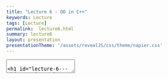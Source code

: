 ```yaml
---
title: "Lecture 6 - OO in C++"
keywords: Lecture
tags: [Lecture]
permalink:  lecture6.html
summary: lecture6
layout: presentation
presentationTheme: '/assets/revealJS/css/theme/napier.css' 
---
```

<section data-markdown data-separator="^\n---\n$" data-separator-vertical="^\n--\n$">
<textarea data-template>

# Lecture 6 - Object Orientation in C++
### SET09121 - Games Engineering

<br><br>
Leni Le Goff
<br>


School of Computing. Edinburgh Napier University


---

# Recommended Reading:
## Any C++ book really, but C++ Primer is good.


---

# Goal
## To learn object-orientation in C++


---

# Why you Need to Know Object-orientation in C++

- We have defined our games using Formal Elements. <!-- .element: class="fragment" -->
- We have also defined our game as a system. <!-- .element: class="fragment" -->
- Our game system will be entity-based. <!-- .element: class="fragment" -->
- All of these elements require us to define objects. <!-- .element: class="fragment" -->
- You are also going to build one of the most complex systems you have undertaken at university. This requires breaking the system down into controllable components. This is what object-orientation is for. <!-- .element: class="fragment" -->


---

# Basics of Object-orientation in C++

- You'll will see plenty of this in the labs <!-- .element: class="fragment" -->
- Here we are going to talk about what some of that means <!-- .element: class="fragment" -->

---

# Declaring a class in C++

- `class` declarations are simple in C++.
- To declare a `class` in C++ we use the `class` keyword followed by the name of the `class`.
- The declaration of the `class` is anything we put between the curly brackets.
- **Note** - a semi-colon is required at the end of the declaration. This is different to Java and C\#.
- **Note** - by default, class members are declared private.

```cpp
class my_class
{
    // Members
};
```

---

# Declaring a struct in C++

- C++ also allows declarations of `struct` types.
- `struct` declarations are also simple in C++.
- To declare a `struct` in C++ we use the `struct` keyword followed by the name of the `struct`.
- A `struct` is then the members declared between the curly brackets.
- **Note** - by default, struct members are declared public.
- **Note** - we typically use structs for collections of simple data.

```cpp
struct my_struct
{
    // Members
};
```

---

# Defining Attributes

- Attributes are the values that go along with our objects.
- C++ doesn't define the visibility per attribute (unlike Java & C#).
    - We will look at visibility in a few slides.

```cpp
class my_class
{
    // Object (instance) values.
    float x; // uninitialised value
    float y = 0.5f; // Initialised value
    const string name; // Constant value
    // Class (static) values.
    static int n;
};
```

---

# Defining Methods

- Same rules apply for methods.

```cpp
class my_class
{
    void do_something()
    {
        // Do something, that may change any member variables of this object.
    }
    // Const methods do not change values of object.
    float get_x() const
    {
        return x;
    }
    // Class (static) methods.
    static int get_n() { return n; }
};
```

---

# Defining Constructors

- Constructors define how an object is instantiated.
- We can use them to control initialisation of an object
- We can have multiple constructors for a class, using different parameters
- **Note** - always initialise all your variables, either when declaring them or in a constructor
- **Note** - add a print statement in a constructor, and observe all the times they're called!

```cpp
class my_class
{
public:
    // Default constructor
    my_class() { }
    // Parameterised constructor
    my_class(float xx, float yy)
    : x(xx), y(yy) // Sets object attributes
    {
    }
};
```

---

# Defining Destructors
- Destructors determine how an object is destroyed when it goes out of scope.
- A destructor is called:
    - whenever an object goes out of scope (i.e. defined between curly brackets).
    - When the object is manually deleted (e.g. replacing a variable, deleting a pointer)
- A destructor looks like a constructor with a tilde (~) in front of it, and no parameters
- A class can only have one destructor.
- **Note** - add a print statement in a destructor, and observe all the times they're called!

---

# Destructors in C++

```cpp
class my_class
{
public:
    // Default Destructor
    ~my_class()
    {
        // Free up resources.
    }
};
```

---

# Scope Protection

- We can specify the visibility of class members via `public`, `private`, and `protected` modifiers.
- The difference between a `struct` and a `class` is just the default visibility. `struct` is `public`, `class` is `private`.
- We define "zones" of visibility in C++ rather than individual values.
- Start with public: most interesting part for users of class


```
    class my_class
    {
        // This value is private.
        int x;
    public:
        // The following are public.
        my_class() { }
        float n;
    protected:
        // The following are protected.
        string str;
    private:
        // Private again.
    };
```

---

# RAII

Our First Rule of Good OO in C++ - RAII
- RAII stands for Resource Acquisition Is Initialisation. <!-- .element: class="fragment" -->
- It is a rule used in good C++ code. <!-- .element: class="fragment" -->
- When an object is created it allocates or takes ownership of its required resources (via the constructor). <!-- .element: class="fragment" -->
- When an object is destroyed it frees up its allocated and owned resources (via the destructor). <!-- .element: class="fragment" -->
- This ensures that we do not have memory leaks. Resources have their life tied to an object's life. <!-- .element: class="fragment" -->

---

# RAII explained

NOT RAII
```cpp
void Main(){
    // Texture is a resource that has to be unloaded, e.g. via an UnloadTexture() function
    Texture MarioTexture = LoadTexture("Mario.jpg"); 
    Mario* mario = new Mario(MarioTexture);
    //--- some time later
    delete mario;
    CloseGame();
    //Oh no - we forgot to unload the texture!
}
```

RAII
```cpp
void Main(){
    //Mario Loads his texture himself.
    Mario* mario = new Mario("Mario.jpg");
    //--- some time later
    delete mario; //mario unloads texture in his destructor.
    CloseGame();
}

```
RAII : Mario should clean up after himself!

---

# Object-orientation Concepts in C++


---

# Core Object-orientation Concepts

- C++ is a multi-paradigm language, and it supports object-orientation well

- There are effectively four main features that define if a language has object-orientation.

---

# Core Object-orientation Concepts

- **Encapsulation**:  bundling of data and functions within an object, providing data protection and promoting modularity through object interaction through a well-defined interface.
- **Abstraction**: the process of hiding implementation details and exposing only the essential characteristics and behaviours of an object, making it easier to understand and use.
- **Inheritance**: the mechanism of creating a new class that reuses, extends, or modifies the attributes and behaviors of an existing class, allowing for a more efficient and organised code structure.
- **Polymorphism**: the ability of an object or function (overloading) to take on multiple forms. With objects, we can use the same interface for different types. With functions, we can have different behaviour depending on passed parameters. It promotes code reusability and flexibility.

---

# Think Back to the Labs

- Have you already used some of these? <!-- .element: class="fragment" -->
- What about the Pong or Space Invaders example? <!-- .element: class="fragment" -->

---

# Core Object-orientation Concepts

- **Encapsulation**
- Abstraction
- Inheritance
- Polymorphism


---

# Encapsulation 


- Hide the data, allow access through a well-defined interface
- A trivial example looks pointless...

```cpp

class Player
{
	public:
		
		void setName(const std::string& zName) 
		{
			name = zName;
		}
		
		const std::string& getName() const
		{
			return name;
		}
		
	private:
	
		std::string name;
};
```

---

# Encapsulation 


- Slightly different example, no encapsulation
- What if we have a texture that displays the player's name, e.g. shown above their head?
- What happens if we call ```player.name = "Steve";``` 

```cpp

class Player
{
	public:
		// Name of player
		std::string name;
		// Rectangular texture that contains the name of the player
		//	  useful for overlays, UI, etc
		Texture nameTexture;
};
```

---

# Encapsulation 

- We modify the implementation
- The interface remains **unchanged**

```cpp

class Player
{
	public:
		void setName(const std::string& zName) 
		{
			name = zName;
			updateNameTexture();
		}
		const std::string& getName() const
		{
			return name;
		}
	private:
		void updateNameTexture()
		{
			nameTexture = CreateTextureFromText(name);
		}
		std::string name;
		Texture nameTexture;
};
```

---

# Core Object-orientation Concepts

- Encapsulation
- **Abstraction**
- Inheritance
- Polymorphism

---

# Abstraction 

- Hide implementation details
- Hide methods that should not be called from other objects
- We are already doing that here!!!

```cpp

class Player
{
	public:
		void setName(const std::string& zName) 
		{
			name = zName;
			updateNameTexture();
		}
		const std::string& getName() const
		{
			return name;
		}
	private:
		void updateNameTexture()
		{
			nameTexture = CreateTextureFromText(name);
		}
		std::string name;
		Texture nameTexture;
};
```

---

# Core Object-orientation Concepts

- Encapsulation
- Abstraction
- **Inheritance**
- Polymorphism


---

# What is Inheritance?

- Inheritance is the ability to base part of a class behaviour or data on an existing class definition (specification).

- A *base-class* is a *generalisation* of required behaviour (inherited from). 

- A *derived-class* is a *specialisation* of this base behaviour (also called subclass)

- Inheritance enables object polymorphism, and is a key feature for OOP code reuse

- IS-A relationship between subclass and base class. A circle is a shape.

---

# Inheritance in C++
```cpp
    class Shape
    {
    };

    class Circle : public Shape
    {
    };

    class Square : public Shape
    {
    };
```

---

# Be Careful!

- Avoid deep levels of inheritance. 
- Avoid HAS-A relationships:

```cpp

    class CarEngine
    {
		int power;
    };

    class BadCar : public CarEngine
    {
    };
	
	class GoodCar
    {
		CarEngine engine;
    };
```

---

# Multiple-inheritance in C++

- C++ does not have an interface definition as Java and C#.
    - We can use abstract classes without data
- Multiple-inheritance allows us to define a class as inheriting from more than one base-class.
- It's ok if only one of the classes contains data, otherwise it's a **TERRIBLE** idea

```cpp
    class CarEngine
    {
		int power;
    };
	
	class SteeringWheel
    {
		float radius;
    };

    class TerribleCar : public CarEngine, public SteeringWheel
    {
    };
	
	
```

---

# Multiple-inheritance in C++

- This is ok

```cpp
    class IDrawable
    {
		public:
			virtual void Draw() = 0;
    };
	
	class IPhysicsObject
    {
		public:
			virtual void Update() = 0;
    };
	
	class IEntity : public IDrawable, public IPhysicsObject
    {
    };    
	
	class GameEntity : IEntity
    {
		public:
			void Draw() override { /*...*/}
			void Update() override { /*...*/}
    };
	
	
```


---

# Core Object-orientation Concepts

- Encapsulation
- Abstraction
- Inheritance
- **Polymorphism**


---

# What is Polymorphism?

- Polymorphism is the ability of our objects to act as different types.
- There are actually three types of polymorphism in computer science. C++ supports all three.
 - **Ad-hoc polymorphism**:   overriding functions with different parameters (we will look at this in the overloading section).
 - **Parametric polymorphism**:   overriding types based on a parameter (e.g. `vector<int>`). We will briefly look at templates at the end of lecture.
 - **Subtyping**: A subclass has compatible interface with its parent class: every method of parent class A can also be called on its derived class B.

---

# Polymorphism in C++


- Polymorphism in C++ occurs whenever we derive classes.
- An object can be converted into any of its base types automatically.
- There are a few caveats which we will look at later. But hopefully you are all familiar with this basic concept.
```cpp
    class Animal{
    public:
        void make_sound() { }
    };

    class Dog : public Animal{};

	// Pass by REFERENCE
    void func(Animal& a) { 
        a.make_sound(); 
    }

    Dog fido;
    func(fido);
```


---

# Examples

Converting (Casting) Between Types in C++
```cpp
    sparrow *s;
    // C-style casting.  DON'T DO THIS!
    bird *b = (bird*)s; 

    // Proper C++ casting -- USE THIS
    bird *b = static_cast<bird*>(s); 

    // Cast outside the inheritance hierarchy. DANGER ZONE.
    dog *d = reinterpret_cast<dog*>(s);

    // Dynamic cast will return nullptr if not possible. 
    dog *d = dynamic_cast<dog*>(s);

    // We can also remove const, but best not to
    const animal *a1;
    animal *a2 = const_cast<animal*>(a1);
```

---

# Method Overloading

- A basic form of polymorphism is *ad-hoc polymorphism*.
- This means we can have the same method name, but with different parameters and return type.
- Object-orientation generally allows this through method overloading.
- Note that parameters are the real way of distinguishing methods - the return type cannot be different for the same parameters.

```cpp
class A
{
public:
    // No parameters
    void a();
    // Single int parameter
    void a(int x);
    // Different return type requires
    // different parameters.
    int a(float y);
};
```


---

# `virtual` Members

- To mark a method as overridable in a child class we need to state that it is `virtual`.
    - Same as C\#; Java uses `abstract`.
- When a method is `virtual` it means that it can be redefined in child classes
- Child classes can write their own implementation of the function, specifying it using `override`
    - it's not a requirement, but DO IT



---

# `virtual` Members

```cpp
class A
{
public:
    virtual void work()
    {
        cout << "Hello" << endl;
    }
};

class B : public A
{
public:
	// Compiler will check the
    // override is valid.
    void work() override
    {
        cout << "Goodbye" << endl;
    }
};

A *a = new B();
// Will print Goodbye
a->work();
```

---

## Pointers, references, and general guidelines

---

# Pointers

- You need to work with a reference (e.g. `int&`) or a pointer (e.g. `int*`) value to get the polymorphic behaviour.

```cpp
class A {
public:
    virtual void work() { 
        printf("a"); 
    }
};

class B : public A {
public:
    void work() override { 
        printf("b"); 
    }
};

B b;
b.work(); // Prints b
A a1 = (A)b;
a.work(); // Prints a

A& a2 = (A&)b;
a2.work(); // Prints b

A* a3 = (A*)&b;
a3->work(); // Prints b
```

---

# Pure `virtual` Members

- C# and Java provide an `interface` specifier to indicate a set of methods that a child class **must** implement itself.
- C++ has no such specifier, but it does allow pure virtual methods.
- A pure virtual method is one that is set to `0`.
- If a class has any pure virtual methods no instances can be created of it.


---

# Pure `virtual` Members

```cpp
class A {
public:
    virtual void a() = 0;
};

class B : public A {};

class C : public B {
public:
    void a() override {};
};

// These two will produce compiler errors
A a;
B b;
// This one is OK
C c;
```


---

# Differences for References than Java & C#

- C++ has references (with the & modifier).
- However, C++ references are not the same as Java references.
- C++ references cannot be changed to point to another variable (unlike pointers).
- C++ references cannot be set to `nullptr`


```cpp
// Try and pass parameters as references when possible
void work(const int &n) {}

// If needed, or if the parameter might be null, use pointers
void work(const int *n) {}

int n = 5;
int& m = n;
n = 6;
// m is also 6
m = 7;
// n is also 7
A a1;
A& a2 = a1;
a2 = A();
// a1 is also a new A
a2 = nullptr; // Compiler error
```


---

# Smart Pointers

- Allocating raw pointers is discouraged in modern C++ 
    - ... but their use is fine, where appropriate!
- Smart pointers allow automatic memory management, via RAII
	- no more memory leaks!
- Two types:
    `shared_ptr`:   reference counted.
    `unique_ptr`:   has only one owner.

```cpp
// When do we call delete?
int *n1 = new int(5);
// Automatically counts references - like a Java reference, but faster
shared_ptr<int> n2 = make_shared<int>(5);
// Only one reference will exist. Faster than shared_ptr
unique_ptr<int> n3 = make_unique<int>(5);
// Can still treat as a standard pointer
int n4 = *n3;
// Now have nullptr, n2 will deconstruct itself
n2 = nullptr;
```


---

# Dereferencing Pointers

- Pointers have to be dereferenced to access their members.
- This means using the `*` operator before the object name.
- As this happens so often, and is tiresome, C++ provides the arrow notation (`->`) as a simplification.


```cpp
class A
{
public:
    void work() { }
};

shared_ptr<A> a = make_shared<A>();
// Calling work by dereferencing
(*a).work();
// Better to use arrow notation
a->work();
```


---

# Construction, Destruction, and Assignment

- C++ gives you a LOT of control over how objects are constructed/copied/assigned/destructed/moved
- Keep your code and data simple, and avoid specialising these behaviours
- In special cases (e.g. when you store unique_ptr objects) you have to override some of them
- Rule of three/five/zero 
	- require destructor/copy constructor/copy assignment (e.g. when storing raw pointers of file handles)
	- require all five (e.g. when storing unique_ptr)
	- only use constructors that don't need special destructors (no special resources)

```cpp
class A {
public:
    ~A() = default;                   // destructor
    A(const A&) = default;            // Copy constructor
    A(A&&) = default;                 // move constructor
    A& operator=(const A&) = default; // assignment operator
    A& operator=(A&&) = default;      // move assignment operator 
};
```


---

# Const-correctness

Define Members as `const` If Possible

- Many method calls do not change the state of an object.
- If this is the case, specify the method as `const`.
- This will allow the compiler to optimise your code, which is good.
- It will also allow the compiler to check you are writing correct code if you do this properly.

```cpp
class A {
private:
    int x;
public:
    // Does not modify object state
    int get_x() const {
        return x;
    }
    // Does modify object state
    void set_x(int n) {
        x = n;
    }
};
```


---

# Declare in Headers, Implement in Code

- This is an idea you might not be as familiar with if you come from a Java and C\# background.
- In C++, declarations should be provided in a header file (.h).
- Actual implementation (definition) should be provided in a code file (.cpp).
- Exceptions exist around pre-compiled headers and templates.


```cpp
// A.h
class A {
    void work();
    int do_more();
};
```
```cpp
// A.cpp
#include "A.h"

void A::work() {
    // Do some work
}
int A::do_more() {
    return 0;  // Do some more work
}
```


---

# Other Concepts

- A number of additional concepts are worth looking into.
 - **PIMPL**: private implementation or pointer-to-implementation. Useful to hide pointer requirements and allow cheap moving of objects.
 - **templates**: are very powerful in C++. Template metaprogramming is a neat thing if you can wrap your head around it.
 - **virtual destructors**: if you have a base-class, the destructor must be virtual. Otherwise clean-up may not be correct.

---

# Summary


---

# Summary

- You have just learned C++ in an hour. <!-- .element: class="fragment" -->
- This is obviously not possible, and you will need practice in these ideas. I am simply signposting ideas. <!-- .element: class="fragment" -->
- C++ is one of the most complicated languages around (they keep adding features), so get a good working knowledge of what you need and hack it together. <!-- .element: class="fragment" -->
- Key thing today was how to do object-orientation properly. Hopefully you can work around this with your previous Java and C\# knowledge. <!-- .element: class="fragment" -->
- But at the end of the day it is all about practice. <!-- .element: class="fragment" -->


---

# Golden Rules / top tips

1. Keep stuff out of header files. Only the bare minimum!
 - *Forward declare* types in header files (Google it).
 - You don't need to include dog.h if you only ever have a dog pointer.

1. Use unique_ptr or shared_ptr as required
 - Don't even call new. Or delete. Or malloc and free. Ever. Just don't.

1. Use const as much as you can.

1. Put breakpoints in all your constructors/destructors/assignment operators when debugging scope issues. 
 - You might be surprised by when they are called!


